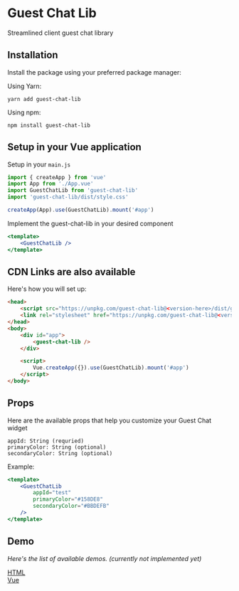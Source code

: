 # Guest Chat Lib

Streamlined client guest chat library

## Installation

Install the package using your preferred package manager:

Using Yarn:

```terminal
yarn add guest-chat-lib
```

Using npm:

```terminal
npm install guest-chat-lib
```

## Setup in your Vue application

Setup in your `main.js`

```jsx
import { createApp } from 'vue'
import App from './App.vue'
import GuestChatLib from 'guest-chat-lib'
import 'guest-chat-lib/dist/style.css'

createApp(App).use(GuestChatLib).mount('#app')
```

Implement the guest-chat-lib in your desired component

```jsx
<template>
    <GuestChatLib />
</template>
```

## CDN Links are also available

Here's how you will set up:

```html
<head>
    <script src="https://unpkg.com/guest-chat-lib@<version-here>/dist/guest-chat-lib.umd.js"></script>
    <link rel="stylesheet" href="https://unpkg.com/guest-chat-lib@<version-here>/dist/style.css"/>
</head>
<body>
    <div id="app">
        <guest-chat-lib />
    </div>

    <script>
        Vue.createApp({}).use(GuestChatLib).mount('#app')
    </script>
</body>
```

## Props

Here are the available props that help you customize your Guest Chat widget

```
appId: String (requried)
primaryColor: String (optional)
secondaryColor: String (optional)
```

Example:
```jsx
<template>
    <GuestChatLib 
        appId="test"
        primaryColor="#158DE8"
        secondaryColor="#BBDEFB"
    />
</template>
```

## Demo

<i>Here's the list of available demos. (currently not implemented yet)</i>

<a  href="./demo/html/">HTML</a> <br/>
<a  href="./demo/vue/">Vue</a>
